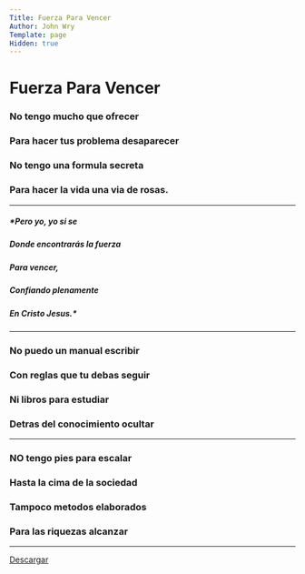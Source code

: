 ```yaml
---
Title: Fuerza Para Vencer
Author: John Wry
Template: page
Hidden: true
---
```


# Fuerza Para Vencer

### No tengo mucho que ofrecer 

### Para hacer tus problema desaparecer 

### No tengo una formula secreta

### Para hacer la vida una via de rosas.

---

##### *Pero yo, yo si se

##### Donde encontrarás la fuerza

##### Para vencer,

##### Confiando plenamente

##### En Cristo Jesus.*

---

### No puedo un manual escribir

### Con reglas que tu debas seguir

### Ni libros para estudiar

### Detras del conocimiento ocultar

---

### NO tengo pies para escalar

### Hasta la cima de la sociedad

### Tampoco metodos elaborados

### Para las riquezas alcanzar
---

<a href="https://cloud.cc3d.org/index.php/s/QnZRQpn9GFLogaa/download/06%20Fuerza%20Para%20Vencer.mp3">Descargar</a>

